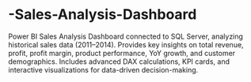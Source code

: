 # -Sales-Analysis-Dashboard
Power BI Sales Analysis Dashboard connected to SQL Server, analyzing historical sales data (2011–2014). Provides key insights on total revenue, profit, profit margin, product performance, YoY growth, and customer demographics. Includes advanced DAX calculations, KPI cards, and interactive visualizations for data-driven decision-making.

